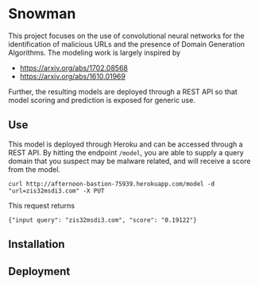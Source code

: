 # Snowman

This project focuses on the use of convolutional neural networks for the identification of malicious URLs and the presence of Domain Generation Algorithms. The modeling work is largely inspired by
  * https://arxiv.org/abs/1702.08568
  * https://arxiv.org/abs/1610.01969 

Further, the resulting models are deployed through a REST API so that model scoring and prediction is exposed for generic use.

## Use

This model is deployed through Heroku and can be accessed through a REST API. By hitting the endpoint `/model`, you are able to supply a query domain that you suspect may be malware related, and will receive a score from the model.

```
curl http://afternoon-bastion-75939.herokuapp.com/model -d "url=zis32msdi3.com" -X PUT
```
This request returns

```
{"input query": "zis32msdi3.com", "score": "0.19122"}
```


## Installation

## Deployment